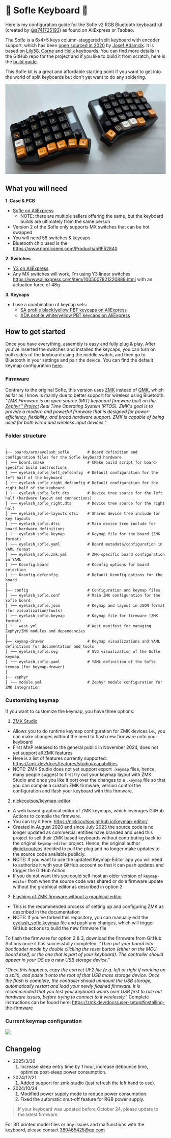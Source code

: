# 👾 Sofle Keyboard 👾

Here is my configuration guide for the Sofle v2 RGB Bluetooth keyboard kit (created by [@a741725193](https://github.com/a741725193/zmk-sofle)) as found on AliExpress or Taobao.

The Sofle is a 6x4+5 keys column-staggered split keyboard with encoder support, which has been [open sourced in 2020](https://josef-adamcik.cz/electronics/let-me-introduce-you-sofle-keyboard-split-keyboard-based-on-lily58.html) by [Josef Adamcik](https://josef-adamcik.cz/). It is based on [Lily58](https://github.com/kata0510/Lily58), [Corne](https://github.com/foostan/crkbd) and [Helix](https://github.com/MakotoKurauchi/helix) keyboards. You can find more details in the GitHub repo for the project and if you like to build it from scratch, here is the [build guide](https://josefadamcik.github.io/SofleKeyboard/build_guide.html).

This Sofle kit is a great and affordable starting point if you want to get into the world of split keyboards but don't yet want to do any soldering.

![Sofle Keyboard](./keyboard.jpg)

## What you will need

**1. Case & PCB**

- [Sofle on AliExpress](https://s.click.aliexpress.com/e/_ooUVBk5)
  - NOTE: there are multiple sellers offering the same, but the keyboard builds are ultimately from the same person
- Version 2 of the Sofle only supports MX switches that can be hot swapped
- You will need 58 switches & keycaps
- Bluetooth chip used is the https://www.nordicsemi.com/Products/nRF52840

**2. Switches**

- [Y3 on AliExpress](https://s.click.aliexpress.com/e/_okfiSdT)
- Any MX switches will work, I'm using Y3 linear switches https://www.aliexpress.com/item/1005007821220888.html with an actuation force of 48g

**3. Keycaps**

- I use a combination of keycap sets:
  - [SA profile black/yellow PBT keycaps on AliExpress](https://s.click.aliexpress.com/e/_onvZN6v)
  - [XDA profile white/yellow PBT keycaps on AliExpress](https://s.click.aliexpress.com/e/_oovVSRn)

## How to get started

Once you have everything, assembly is easy and fully plug & play. After you've inserted the switches and installed the keycaps, you can turn on both sides of the keyboard using the middle switch, and then go to Bluetooth in your settings and pair the device. You can find the default keymap configuration [here](https://github.com/a741725193/zmk-sofle).

### Firmware

Contrary to the original Sofle, this version uses [ZMK](https://zmk.dev) instead of [QMK](https://qmk.fm), which as far as I know is mainly due to better support for wireless using Bluetooth. _"ZMK Firmware is an open source (MIT) keyboard firmware built on the [Zephyr™ Project](https://zephyrproject.org/) Real Time Operating System (RTOS). ZMK's goal is to provide a modern and powerful firmware that is designed for power-efficiency, flexibility, and broad hardware support. ZMK is capable of being used for both wired and wireless input devices."_

### Folder structure

```shell
.
├── boards/arm/eyelash_sofle        # Board definition and configuration files for the Sofle keyboard hardware
│ ├── board.cmake                   # CMake build script for board-specific build instructions
│ ├── eyelash_sofle_left_defconfig  # Default configuration for the left half of the keyboard
│ ├── eyelash_sofle_right_defconfig # Default configuration for the right half of the keyboard
│ ├── eyelash_sofle_left.dts        # Device tree source for the left half (hardware layout and connections)
│ ├── eyelash_sofle_right.dts       # Device tree source for the right half
│ ├── eyelash_sofle-layouts.dtsi    # Shared device tree include for key layouts
│ ├── eyelash_sofle.dtsi            # Main device tree include for board hardware definitions
│ ├── eyelash_sofle.keymap          # Keymap file for the board (ZMK format)
│ ├── eyelash_sofle.yaml            # Board metadata/configuration in YAML format
│ ├── eyelash_sofle.zmk.yml         # ZMK-specific board configuration in YAML
│ ├── Kconfig.board                 # Kconfig options for board selection
│ ├── Kconfig.defconfig             # Default Kconfig options for the board
│
├── config                          # Configuration and keymap files
│ ├── eyelash_sofle.conf            # Main ZMK configuration for the Sofle board
│ ├── eyelash_sofle.json            # Keymap and layout in JSON format (for visualization/tools)
│ ├── eyelash_sofle.keymap          # Keymap file for firmware (ZMK format)
│ └── west.yml                      # West manifest for managing Zephyr/ZMK modules and dependencies
│
├── keymap-drawer                   # Keymap visualizations and YAML definitions for documentation and tools
│ ├── eyelash_sofle.svg             # SVG visualization of the Sofle keymap
│ └── eyelash_sofle.yaml            # YAML definition of the Sofle keymap (for keymap-drawer)
│
├── zephyr
│ └── module.yml                    # Zephyr module configuration for ZMK integration
```

### Customizing keymap

If you want to customize the keymap, you have three options:

1. [ZMK Studio](https://zmk.studio)

- Allows you to do runtime keymap configuration for ZMK devices i.e., you can make changes without the need to flash new firmware onto your keyboard
- First MVP released to the general public in November 2024, does not yet support all ZMK features
- Here is a list of features currently supported: https://zmk.dev/docs/features/studio#capabilities
- NOTE: ZMK Studio does not yet support export `.keymap` files, hence, many people suggest to first try out your keymap layout with ZMK Studio and once you like it port over the changes to a `.keymap` file so that you can compile a custom ZMK firmware, version control the configuration and flash your keyboard with this firmware.

2. [nickcoutsos/keymap-editor](https://github.com/nickcoutsos/keymap-editor)

- A web based graphical editor of ZMK keymaps, which leverages GitHub Actions to compile the firmware.
- You can try it here: https://nickcoutsos.github.io/keymap-editor/
- Created in August 2020 and since July 2023 the source code is no longer updated as commercial entities have branded and used this project to sell their ZMK based keyboards without contributing back to the original `keymap-editor` project. Hence, the original author [@nickcoutsos](https://github.com/nickcoutsos) decided to pull the plug and no longer make updates to the source code available publicly.
- NOTE: If you want to use the updated Keymap-Editor app you will need to authorize it with your GitHub account so that it can push updates and trigger the GitHub Action.
- If you do not want this you could self-host an older version of `keymap-editor` from when the source code was shared or do a firmware update without the graphical editor as described in option 3

3. [Flashing of ZMK firmware without a graphical editor](https://zmk.dev/docs/user-setup)

- This is the recommended process of setting up and configuring ZMK as described in the documentation
- NOTE: If you've forked this repository, you can manually edit the [eyelash_sofle.keymap](./config/eyelash_sofle.keymap) file and push any changes, which will trigger GitHub actions to build the new firmware file

To flash the firmware for option 2 & 3, download the firmware from GitHub Actions once it has successfully completed. _"Then put your board into bootloader mode by double clicking the reset button (either on the MCU board itself, or the one that is part of your keyboard). The controller should appear in your OS as a new USB storage device."_

_"Once this happens, copy the correct UF2 file (e.g. left or right if working on a split), and paste it onto the root of that USB mass storage device. Once the flash is complete, the controller should unmount the USB storage, automatically restart and load your newly flashed firmware. It is recommended that you test your keyboard works over USB first to rule out hardware issues, before trying to connect to it wirelessly."_ Complete instructions can be found here: https://zmk.dev/docs/user-setup#installing-the-firmware

### Current keymap configuration

<img src="keymap-drawer/sofle.svg" >

## Changelog

- 2025/3/30
  1. Increase sleep entry time by 1 hour, increase debounce time, optimize post-sleep power consumption.
- 2024/12/21
  1. Added support for zmk-studio (just refresh the left hand to use).
- 2024/10/24
  1. Modified power supply mode to reduce power consumption.
  2. Fixed the automatic shut-off feature for RGB power supply.

> If your keyboard was updated before October 24, please update to the latest firmware.

For 3D printed model files or any issues and malfunctions with the keyboard, please contact 380465425@qq.com
